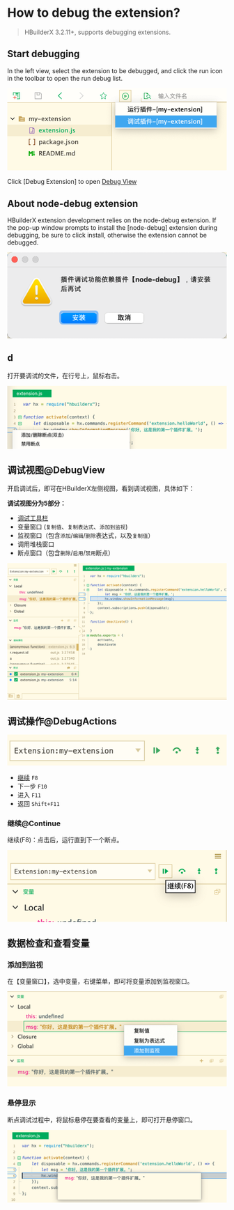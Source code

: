 # How to debug the extension?

> HBuilderX 3.2.11+, supports debugging extensions.

## Start debugging

In the left view, select the extension to be debugged, and click the run icon in the toolbar to open the run debug list.

<img src="/static/snapshots/Plug-in-development/debug/start_debug.png" class="hd-img" />

Click [Debug Extension] to open [Debug View](#DebugView)

## About node-debug extension

HBuilderX extension development relies on the node-debug extension. If the pop-up window prompts to install the [node-debug] extension during debugging, be sure to click install, otherwise the extension cannot be debugged.

<img src="/static/snapshots/Plug-in-development/debug/node-debug.png" class="hd-img" />

## d

打开要调试的文件，在行号上，鼠标右击。

<img src="/static/snapshots/Plug-in-development/debug/add_breakpoint.png" class="hd-img" />

## 调试视图@DebugView

开启调试后，即可在HBuilderX左侧视图，看到调试视图，具体如下：

**调试视图分为5部分：**
- [调试工具栏](#DebugActions)
- 变量窗口 (`复制值`、`复制表达式`、`添加到监视`)
- 监视窗口（包含`添加`/`编辑`/`删除`表达式，以及`复制值`）
- 调用堆栈窗口
- 断点窗口（包含`删除`/`启用`/`禁用`断点）

<img src="/static/snapshots/Plug-in-development/debug/debug_view.png" class="hd-img" />

## 调试操作@DebugActions

<img src="/static/snapshots/Plug-in-development/debug/debug_toolbar.png" class="hd-img" />

- [继续](#Continue) `F8`
- 下一步 `F10`
- 进入 `F11`
- 返回 `Shift+F11`

### 继续@Continue

继续(F8)：点击后，运行直到下一个断点。

<img src="/static/snapshots/Plug-in-development/debug/continue.png" class="hd-img" />

## 数据检查和查看变量

### 添加到监视

在【变量窗口】，选中变量，右键菜单，即可将变量添加到监视窗口。

<img src="/static/snapshots/Plug-in-development/debug/add_to_monitor.png" class="hd-img" />

### 悬停显示

断点调试过程中，将鼠标悬停在要查看的变量上，即可打开悬停窗口。

<img src="/static/snapshots/Plug-in-development/debug/hovering_window.png" class="hd-img" />


